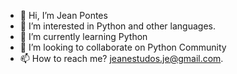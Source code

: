 - 👋 Hi, I’m Jean Pontes
- 👀 I’m interested in Python and other languages.
- 🌱 I’m currently learning Python
- 💞️ I’m looking to collaborate on Python Community
- 📫 How to reach me? jeanestudos.je@gmail.com.

<!---
JeanCGPontes/JeanCGPontes is a ✨ special ✨ repository because its `README.md` (this file) appears on your GitHub profile.
You can click the Preview link to take a look at your changes.
--->

